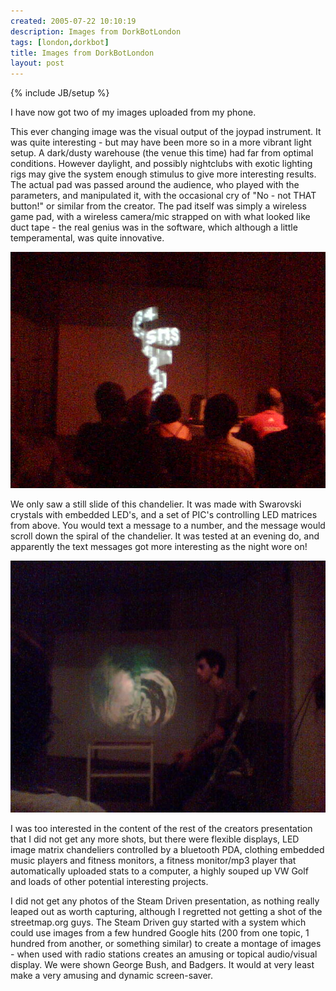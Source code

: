 ```yaml
---
created: 2005-07-22 10:10:19
description: Images from DorkBotLondon
tags: [london,dorkbot]
title: Images from DorkBotLondon
layout: post
---
```

{% include JB/setup %}

I have now got two of my images uploaded from my phone.

This ever changing image was the visual output of the joypad instrument. It was quite interesting - but may have been more so in a more vibrant light setup. A dark/dusty warehouse (the venue this time) had far from optimal conditions. However daylight, and possibly nightclubs with exotic lighting rigs may give the system enough stimulus to give more interesting results. The actual pad was passed around the audience, who played with the parameters, and manipulated it, with the occasional cry of "No - not THAT button!" or similar from the creator. The pad itself was simply a wireless game pad, with a wireless camera/mic strapped on with what looked like duct tape - the real genius was in the software, which although a little temperamental, was quite innovative.

![](/assets/2005-07-22-images-from-dorkbotlondon/Image026.jpg)

We only saw a still slide of this chandelier. It was made with Swarovski crystals with embedded LED's, and a set of PIC's controlling LED matrices from above. You would text a message to a number, and the message would scroll down the spiral of the chandelier. It was tested at an evening do, and apparently the text messages got more interesting as the night wore on!

![](/assets/2005-07-22-images-from-dorkbotlondon/Image025.jpg)

I was too interested in the content of the rest of the creators presentation that I did not get any more shots, but there were flexible displays, LED image matrix chandeliers controlled by a bluetooth PDA, clothing embedded music players and fitness monitors, a fitness monitor/mp3 player that automatically uploaded stats to a computer, a highly souped up VW Golf and loads of other potential interesting projects.

I did not get any photos of the Steam Driven presentation, as nothing really leaped out as worth capturing, although I regretted not getting a shot of the streetmap.org guys. The Steam Driven guy started with a system which could use images from a few hundred Google hits (200 from one topic, 1 hundred from another, or something similar) to create a montage of images - when used with radio stations creates an amusing or topical audio/visual display. We were shown George Bush, and Badgers. It would at very least make a very amusing and dynamic screen-saver.
